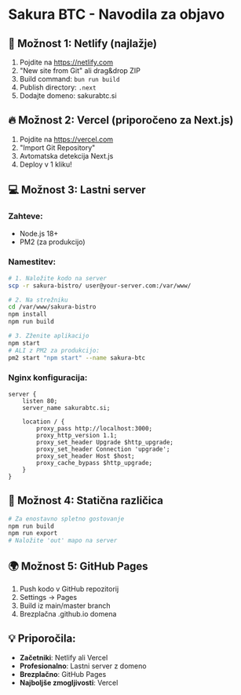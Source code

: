 # Sakura BTC - Navodila za objavo

## 🚀 Možnost 1: Netlify (najlažje)
1. Pojdite na https://netlify.com
2. "New site from Git" ali drag&drop ZIP
3. Build command: `bun run build`
4. Publish directory: `.next`
5. Dodajte domeno: sakurabtc.si

## 🔥 Možnost 2: Vercel (priporočeno za Next.js)
1. Pojdite na https://vercel.com
2. "Import Git Repository"
3. Avtomatska detekcija Next.js
4. Deploy v 1 kliku!

## 💻 Možnost 3: Lastni server
### Zahteve:
- Node.js 18+
- PM2 (za produkcijo)

### Namestitev:
```bash
# 1. Naložite kodo na server
scp -r sakura-bistro/ user@your-server.com:/var/www/

# 2. Na strežniku
cd /var/www/sakura-bistro
npm install
npm run build

# 3. Zženite aplikacijo
npm start
# ALI z PM2 za produkcijo:
pm2 start "npm start" --name sakura-btc
```

### Nginx konfiguracija:
```nginx
server {
    listen 80;
    server_name sakurabtc.si;

    location / {
        proxy_pass http://localhost:3000;
        proxy_http_version 1.1;
        proxy_set_header Upgrade $http_upgrade;
        proxy_set_header Connection 'upgrade';
        proxy_set_header Host $host;
        proxy_cache_bypass $http_upgrade;
    }
}
```

## 📁 Možnost 4: Statična različica
```bash
# Za enostavno spletno gostovanje
npm run build
npm run export
# Naložite 'out' mapo na server
```

## 🌍 Možnost 5: GitHub Pages
1. Push kodo v GitHub repozitorij
2. Settings → Pages
3. Build iz main/master branch
4. Brezplačna .github.io domena

## 💡 Priporočila:
- **Začetniki**: Netlify ali Vercel
- **Profesionalno**: Lastni server z domeno
- **Brezplačno**: GitHub Pages
- **Najboljše zmogljivosti**: Vercel
